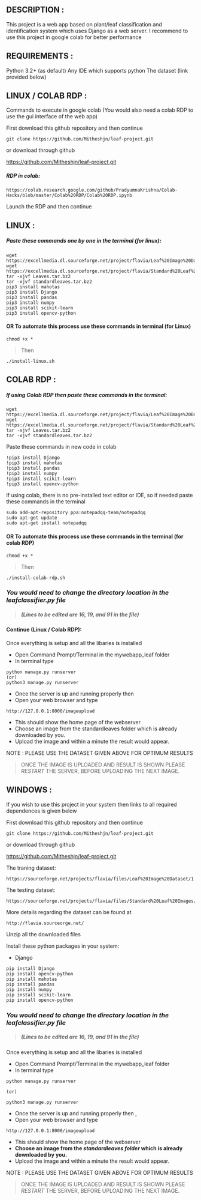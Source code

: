 ## DESCRIPTION :

This project is a web app based on plant/leaf classification and identification system which uses Django as a web server.
I recommend to use this project in google colab for better performance

## REQUIREMENTS :

Python 3.2+ (as default)
Any IDE which supports python
The dataset (link provided below)

## LINUX / COLAB RDP :

Commands to execute in google colab
(You would also need a colab RDP to use the gui interface of the web app)

First download this github repository and then continue
```
git clone https://github.com/Mitheshjn/leaf-project.git
```
or download through github

https://github.com/Mitheshjn/leaf-project.git


##### RDP in colab:
```
https://colab.research.google.com/github/PradyumnaKrishna/Colab-Hacks/blob/master/Colab%20RDP/Colab%20RDP.ipynb
```
Launch the RDP and then continue

## LINUX :
##### Paste these commands one by one in the terminal (for linux):
```
wget https://excellmedia.dl.sourceforge.net/project/flavia/Leaf%20Image%20Dataset/1.0/Leaves.tar.bz2
wget https://excellmedia.dl.sourceforge.net/project/flavia/Standard%20Leaf%20Images/0.1/standardleaves.tar.bz2
tar -xjvf Leaves.tar.bz2
tar -xjvf standardleaves.tar.bz2
pip3 install mahotas
pip3 install Django
pip3 install pandas
pip3 install numpy
pip3 install scikit-learn
pip3 install opencv-python
```
#### OR To automate this process use these commands in terminal (for Linux)
```
chmod +x *
```
> Then
```
./install-linux.sh
```
## COLAB RDP :
##### If using Colab RDP then paste these commands in the terminal:
```
wget https://excellmedia.dl.sourceforge.net/project/flavia/Leaf%20Image%20Dataset/1.0/Leaves.tar.bz2
wget https://excellmedia.dl.sourceforge.net/project/flavia/Standard%20Leaf%20Images/0.1/standardleaves.tar.bz2
tar -xjvf Leaves.tar.bz2
tar -xjvf standardleaves.tar.bz2
```
Paste these commands in new code in colab 
```
!pip3 install Django
!pip3 install mahotas
!pip3 install pandas
!pip3 install numpy
!pip3 install scikit-learn
!pip3 install opencv-python
```
If using colab, there is no pre-installed text editor or IDE, so if needed paste these commands in the terminal
```
sudo add-apt-repository ppa:notepadqq-team/notepadqq
sudo apt-get update
sudo apt-get install notepadqq
```
#### OR To automate this process use these commands in the terminal (for colab RDP)
```
chmod +x *
```
> Then
```
./install-colab-rdp.sh
```

### ***You would need to change the directory location in the leafclassifier.py file***
> ##### ***(Lines to be edited are 16, 19, and 91 in the file)***

#### Continue (Linux / Colab RDP):
Once everything is setup and all the libaries is installed

* Open Command Prompt/Terminal in the mywebapp_leaf folder
* In terminal type 
```
python manage.py runserver
(or)
python3 manage.py runserver
```
* Once the server is up and running properly then 
* Open your web browser and type 
```
http://127.0.0.1:8000/imageupload
```
* This should show the home page of the webserver
* Choose an image from the standardleaves folder which is already downloaded by you.
* Upload the image and within a minute the result would appear.

NOTE : PLEASE USE THE DATASET GIVEN ABOVE FOR OPTIMUM RESULTS 
> ONCE THE IMAGE IS UPLOADED AND RESULT IS SHOWN PLEASE _RESTART_ THE SERVER, BEFORE UPLOADING THE NEXT IMAGE.

## WINDOWS :

If you wish to use this project in your system then links to all required dependences is given below

First download this github repository and then continue
```
git clone https://github.com/Mitheshjn/leaf-project.git
```
or download through github

https://github.com/Mitheshjn/leaf-project.git

The traning dataset:
```
https://sourceforge.net/projects/flavia/files/Leaf%20Image%20Dataset/1.0/Leaves.tar.bz2/download
```
The testing dataset:
```
https://sourceforge.net/projects/flavia/files/Standard%20Leaf%20Images/0.1/standardleaves.tar.bz2/download
```
More details regarding the dataset can be found at 
```
http://flavia.sourceorge.net/
```
Unzip all the downloaded files

Install these python packages in your system:
* Django 
```
pip install Django
pip install opencv-python
pip install mahotas
pip install pandas
pip install numpy
pip install scikit-learn
pip install opencv-python
```

### ***You would need to change the directory location in the leafclassifier.py file***
> ##### ***(Lines to be edited are 16, 19, and 91 in the file)***

Once everything is setup and all the libaries is installed

* Open Command Prompt/Terminal in the mywebapp_leaf folder
* In terminal type 
```
python manage.py runserver

(or)

python3 manage.py runserver
```
* Once the server is up and running properly then ,
* Open your web browser and type 
```
http://127.0.0.1:8000/imageupload
```
* This should show the home page of the webserver
* **Choose an image from the _standardleaves folder_ which is already downloaded by you.**
* Upload the image and within a minute the result would appear.

NOTE : PLEASE USE THE DATASET GIVEN ABOVE FOR OPTIMUM RESULTS 
> ONCE THE IMAGE IS UPLOADED AND RESULT IS SHOWN PLEASE _RESTART_ THE SERVER, BEFORE UPLOADING THE NEXT IMAGE.
